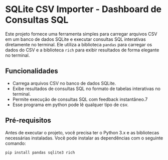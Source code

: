 # SQLite CSV Importer - Dashboard de Consultas SQL

Este projeto fornece uma ferramenta simples para carregar arquivos CSV em um banco de dados SQLite e executar consultas SQL interativas diretamente no terminal. Ele utiliza a biblioteca `pandas` para carregar os dados do CSV e a biblioteca `rich` para exibir resultados de forma elegante no terminal.

## Funcionalidades

- Carrega arquivos CSV no banco de dados SQLite.
- Exibe resultados de consultas SQL no formato de tabelas interativas no terminal.
- Permite execução de consultas SQL com feedback instantâneo.7
- Esse programa em python pode lê qualquer tipo de csv.

## Pré-requisitos

Antes de executar o projeto, você precisa ter o Python 3.x e as bibliotecas necessárias instaladas. Você pode instalar as dependências com o seguinte comando:

```bash
pip install pandas sqlite3 rich

